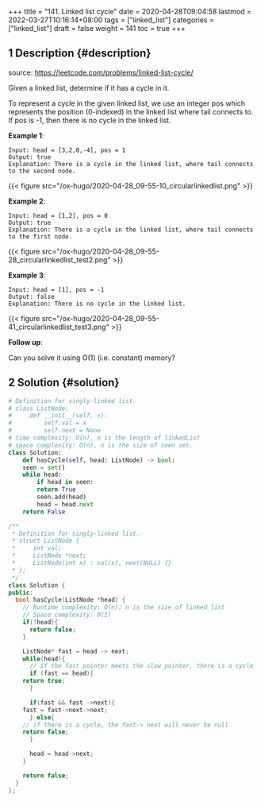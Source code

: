 +++
title = "141. Linked list cycle"
date = 2020-04-28T09:04:58
lastmod = 2022-03-27T10:16:14+08:00
tags = ["linked_list"]
categories = ["linked_list"]
draft = false
weight = 141
toc = true
+++

## <span class="section-num">1</span> Description {#description}

source: <https://leetcode.com/problems/linked-list-cycle/>

Given a linked list, determine if it has a cycle in it.

To represent a cycle in the given linked list, we use an integer pos which represents the position (0-indexed) in the linked list where tail connects to. If pos is -1, then there is no cycle in the linked list.

**Example 1**:

```text
Input: head = [3,2,0,-4], pos = 1
Output: true
Explanation: There is a cycle in the linked list, where tail connects to the second node.
```

{{< figure src="/ox-hugo/2020-04-28_09-55-10_circularlinkedlist.png" >}}

**Example 2**:

```text
Input: head = [1,2], pos = 0
Output: true
Explanation: There is a cycle in the linked list, where tail connects to the first node.
```

{{< figure src="/ox-hugo/2020-04-28_09-55-28_circularlinkedlist_test2.png" >}}

**Example 3**:

```text
Input: head = [1], pos = -1
Output: false
Explanation: There is no cycle in the linked list.
```

{{< figure src="/ox-hugo/2020-04-28_09-55-41_circularlinkedlist_test3.png" >}}

**Follow up**:

Can you solve it using O(1) (i.e. constant) memory?


## <span class="section-num">2</span> Solution {#solution}

```python
# Definition for singly-linked list.
# class ListNode:
#     def __init__(self, x):
#         self.val = x
#         self.next = None
# time complexity: O(n), n is the length of linkedList
# space complexity: O(n), n is the size of seen set.
class Solution:
    def hasCycle(self, head: ListNode) -> bool:
	seen = set()
	while head:
	    if head in seen:
		return True
	    seen.add(head)
	    head = head.next
	return False
```

```c++
/**
 * Definition for singly-linked list.
 * struct ListNode {
 *     int val;
 *     ListNode *next;
 *     ListNode(int x) : val(x), next(NULL) {}
 * };
 */
class Solution {
public:
  bool hasCycle(ListNode *head) {
    // Runtime complexity: O(n); n is the size of linked_list
    // Space complexity: O(1)
    if(!head){
      return false;
    }

    ListNode* fast = head -> next;
    while(head){
      // if the fast pointer meets the slow pointer, there is a cycle
      if (fast == head){
	return true;
      }

      if(fast && fast ->next){
	fast = fast->next->next;
      } else{
	// if there is a cycle, the fast-> next will never be null
	return false;
      }

      head = head->next;
    }

    return false;
  }
};
```
